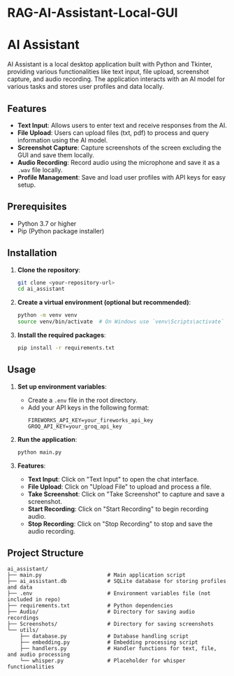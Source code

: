 # RAG-AI-Assistant-Local-GUI

# AI Assistant

AI Assistant is a local desktop application built with Python and Tkinter, providing various functionalities like text input, file upload, screenshot capture, and audio recording. The application interacts with an AI model for various tasks and stores user profiles and data locally.

## Features

- **Text Input**: Allows users to enter text and receive responses from the AI.
- **File Upload**: Users can upload files (txt, pdf) to process and query information using the AI model.
- **Screenshot Capture**: Capture screenshots of the screen excluding the GUI and save them locally.
- **Audio Recording**: Record audio using the microphone and save it as a `.wav` file locally.
- **Profile Management**: Save and load user profiles with API keys for easy setup.

## Prerequisites

- Python 3.7 or higher
- Pip (Python package installer)

## Installation

1. **Clone the repository**:
    ```sh
    git clone <your-repository-url>
    cd ai_assistant
    ```

2. **Create a virtual environment (optional but recommended)**:
    ```sh
    python -m venv venv
    source venv/bin/activate  # On Windows use `venv\Scripts\activate`
    ```

3. **Install the required packages**:
    ```sh
    pip install -r requirements.txt
    ```

## Usage

1. **Set up environment variables**:
    - Create a `.env` file in the root directory.
    - Add your API keys in the following format:
      ```
      FIREWORKS_API_KEY=your_fireworks_api_key
      GROQ_API_KEY=your_groq_api_key
      ```

2. **Run the application**:
    ```sh
    python main.py
    ```

3. **Features**:
    - **Text Input**: Click on "Text Input" to open the chat interface.
    - **File Upload**: Click on "Upload File" to upload and process a file.
    - **Take Screenshot**: Click on "Take Screenshot" to capture and save a screenshot.
    - **Start Recording**: Click on "Start Recording" to begin recording audio.
    - **Stop Recording**: Click on "Stop Recording" to stop and save the audio recording.

## Project Structure

```plaintext
ai_assistant/
├── main.py                     # Main application script
├── ai_assistant.db             # SQLite database for storing profiles and data
├── .env                        # Environment variables file (not included in repo)
├── requirements.txt            # Python dependencies
├── Audio/                      # Directory for saving audio recordings
├── Screenshots/                # Directory for saving screenshots
└── utils/
    ├── database.py             # Database handling script
    ├── embedding.py            # Embedding processing script
    ├── handlers.py             # Handler functions for text, file, and audio processing
    └── whisper.py              # Placeholder for whisper functionalities
